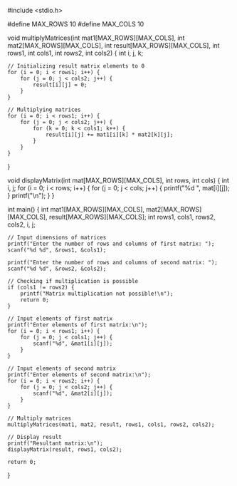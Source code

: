 #include <stdio.h>

#define MAX_ROWS 10
#define MAX_COLS 10

void multiplyMatrices(int mat1[MAX_ROWS][MAX_COLS], int mat2[MAX_ROWS][MAX_COLS], int result[MAX_ROWS][MAX_COLS], int rows1, int cols1, int rows2, int cols2) {
    int i, j, k;

    // Initializing result matrix elements to 0
    for (i = 0; i < rows1; i++) {
        for (j = 0; j < cols2; j++) {
            result[i][j] = 0;
        }
    }

    // Multiplying matrices
    for (i = 0; i < rows1; i++) {
        for (j = 0; j < cols2; j++) {
            for (k = 0; k < cols1; k++) {
                result[i][j] += mat1[i][k] * mat2[k][j];
            }
        }
    }
}

void displayMatrix(int mat[MAX_ROWS][MAX_COLS], int rows, int cols) {
    int i, j;
    for (i = 0; i < rows; i++) {
        for (j = 0; j < cols; j++) {
            printf("%d ", mat[i][j]);
        }
        printf("\n");
    }
}

int main() {
    int mat1[MAX_ROWS][MAX_COLS], mat2[MAX_ROWS][MAX_COLS], result[MAX_ROWS][MAX_COLS];
    int rows1, cols1, rows2, cols2, i, j;

    // Input dimensions of matrices
    printf("Enter the number of rows and columns of first matrix: ");
    scanf("%d %d", &rows1, &cols1);

    printf("Enter the number of rows and columns of second matrix: ");
    scanf("%d %d", &rows2, &cols2);

    // Checking if multiplication is possible
    if (cols1 != rows2) {
        printf("Matrix multiplication not possible!\n");
        return 0;
    }

    // Input elements of first matrix
    printf("Enter elements of first matrix:\n");
    for (i = 0; i < rows1; i++) {
        for (j = 0; j < cols1; j++) {
            scanf("%d", &mat1[i][j]);
        }
    }

    // Input elements of second matrix
    printf("Enter elements of second matrix:\n");
    for (i = 0; i < rows2; i++) {
        for (j = 0; j < cols2; j++) {
            scanf("%d", &mat2[i][j]);
        }
    }

    // Multiply matrices
    multiplyMatrices(mat1, mat2, result, rows1, cols1, rows2, cols2);

    // Display result
    printf("Resultant matrix:\n");
    displayMatrix(result, rows1, cols2);

    return 0;
}
